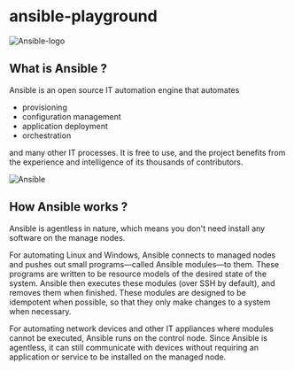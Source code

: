 # ansible-playground
![Ansible-logo](https://miro.medium.com/v2/resize:fit:1200/1*c8BaaE4zIVu9llxLouqPlg.png)
## What is Ansible ?

Ansible is an open source IT automation engine that automates 
- provisioning 
- configuration management
- application deployment
- orchestration

and many other IT processes. It is free to use, and the project benefits from the experience and intelligence of its thousands of contributors.

![Ansible](https://miro.medium.com/v2/resize:fit:708/1*M-aK_zATdbSr0rRrEoKFSg.png)
## How Ansible works ?

Ansible is agentless in nature, which means you don't need install any software on the manage nodes.

For automating Linux and Windows, Ansible connects to managed nodes and pushes out small programs—called Ansible modules—to them. These programs are written to be resource models of the desired state of the system. Ansible then executes these modules (over SSH by default), and removes them when finished. These modules are designed to be idempotent when possible, so that they only make changes to a system when necessary.

For automating network devices and other IT appliances where modules cannot be executed, Ansible runs on the control node. Since Ansible is agentless, it can still communicate with devices without requiring an application or service to be installed on the managed node.


